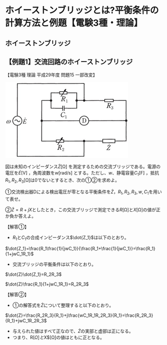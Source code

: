 # ホイーストンブリッジとは?平衡条件の計算方法と例題【電験3種・理論】

## ホイーストンブリッジ



## 【例題1】交流回路のホイーストンブリッジ

【電験3種 理論 平成29年度 問題15 一部改変】

![図2](./assets/1-9-wheatstone-bridge1.jpg) 

図は未知のインピーダンス$\dot{Z}$[Ω] を測定するための交流ブリッジである。電源の電圧を$\dot{E}$[V] ，角周波数を$w$[rad/s] とする。ただし、$w$、静電容量$C_1$[F] ，抵抗$R_1, R_2, R_3$[Ω]は0でないとするとき、次の①②を求めよ。

①交流検出器Dによる検出電圧が零となる平衡条件を$\dot{Z}$，$R_1, R_2, R_3, w, C_1$を用いて表せ。

②$\dot{Z}=R+jX$としたとき，この交流ブリッジで測定できる$R$[Ω]と$X$[Ω]の値が正か負か答えよ。


【解答①】

- $R_1$と$C_1$の合成インピーダンス$\dot{Z_1}$は以下のとおり。

$\dot{Z_1}=\frac{R_1\frac{1}{jwC_1}}{\frac{R_1+\frac{1}{jwC_1}}=\frac{R_1}{1+jwC_1R_1}$

- 交流ブリッジの平衡条件は以下のとおり。

$\dot{Z}\dot{Z_1}=R_2R_3$

$\dot{Z}\frac{R_1}{1+jwC_1R_1}=R_2R_3$


【解答②】

- ①の解答式を$\dot{Z}$について整理すると以下のとおり。

$\dot{Z}=\frac{R_2R_3}{R_1}+j\frac{wC_1R_1R_2R_3}{R_1}=\frac{R_2R_3}{R_1}+jwC_1R_2R_3$

- 与えられた値はすべて正なので、$\dot{Z}$の実部と虚部は正になる。
- つまり、R$[Ω]と$X$[Ω]の値はともに正となる。
